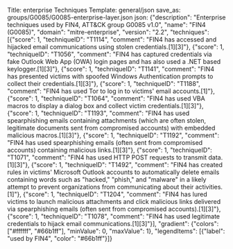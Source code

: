 Title: enterprise Techniques
Template: general/json
save_as: groups/G0085/G0085-enterprise-layer.json
json: {"description": "Enterprise techniques used by FIN4, ATT&CK group G0085 v1.0", "name": "FIN4 (G0085)", "domain": "mitre-enterprise", "version": "2.2", "techniques": [{"score": 1, "techniqueID": "T1114", "comment": "FIN4 has accessed and hijacked email communications using stolen credentials.[1][3]"}, {"score": 1, "techniqueID": "T1056", "comment": "FIN4 has captured credentials via fake Outlook Web App (OWA) login pages and has also used a .NET based keylogger.[1][3]"}, {"score": 1, "techniqueID": "T1141", "comment": "FIN4 has presented victims with spoofed Windows Authentication prompts to collect their credentials.[1][3]"}, {"score": 1, "techniqueID": "T1188", "comment": "FIN4 has used Tor to log in to victims' email accounts.[1]"}, {"score": 1, "techniqueID": "T1064", "comment": "FIN4 has used VBA macros to display a dialog box and collect victim credentials.[1][3]"}, {"score": 1, "techniqueID": "T1193", "comment": "FIN4 has used spearphishing emails containing attachments (which are often stolen, legitimate documents sent from compromised accounts) with embedded malicious macros.[1][3]"}, {"score": 1, "techniqueID": "T1192", "comment": "FIN4 has used spearphishing emails (often sent from compromised accounts) containing malicious links.[1][3]"}, {"score": 1, "techniqueID": "T1071", "comment": "FIN4 has used HTTP POST requests to transmit data.[1][3]"}, {"score": 1, "techniqueID": "T1492", "comment": "FIN4 has created rules in victims' Microsoft Outlook accounts to automatically delete emails containing words such as \"hacked,\" \"phish,\" and \"malware\" in a likely attempt to prevent organizations from communicating about their activities.[1]"}, {"score": 1, "techniqueID": "T1204", "comment": "FIN4 has lured victims to launch malicious attachments and click malicious links delivered via spearphishing emails (often sent from compromised accounts).[1][3]"}, {"score": 1, "techniqueID": "T1078", "comment": "FIN4 has used legitimate credentials to hijack email communications.[1][3]"}], "gradient": {"colors": ["#ffffff", "#66b1ff"], "minValue": 0, "maxValue": 1}, "legendItems": [{"label": "used by FIN4", "color": "#66b1ff"}]}